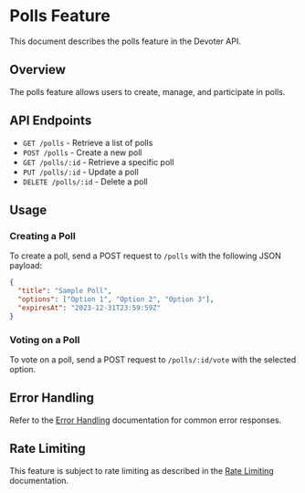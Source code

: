 # Polls Feature

This document describes the polls feature in the Devoter API.

## Overview

The polls feature allows users to create, manage, and participate in polls.

## API Endpoints

- `GET /polls` - Retrieve a list of polls
- `POST /polls` - Create a new poll
- `GET /polls/:id` - Retrieve a specific poll
- `PUT /polls/:id` - Update a poll
- `DELETE /polls/:id` - Delete a poll

## Usage

### Creating a Poll

To create a poll, send a POST request to `/polls` with the following JSON payload:

```json
{
  "title": "Sample Poll",
  "options": ["Option 1", "Option 2", "Option 3"],
  "expiresAt": "2023-12-31T23:59:59Z"
}
```

### Voting on a Poll

To vote on a poll, send a POST request to `/polls/:id/vote` with the selected option.

## Error Handling

Refer to the [Error Handling](error-handling.md) documentation for common error responses.

## Rate Limiting

This feature is subject to rate limiting as described in the [Rate Limiting](rate-limiting.md) documentation.
